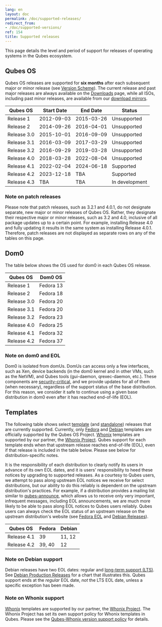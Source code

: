 ```yaml
---
lang: en
layout: doc
permalink: /doc/supported-releases/
redirect_from:
- /doc/supported-versions/
ref: 154
title: Supported releases
---
```


This page details the level and period of support for releases of operating systems in the Qubes ecosystem.

## Qubes OS

Qubes OS releases are supported for **six months** after each subsequent major or minor release (see [Version Scheme](/doc/version-scheme/)). The current release and past major releases are always available on the [Downloads](/downloads/) page, while all ISOs, including past minor releases, are available from our [download mirrors](/downloads/#mirrors).

| Qubes OS    | Start Date | End Date   | Status         |
| ----------- | ---------- | ---------- | -------------- |
| Release 1   | 2012-09-03 | 2015-03-26 | Unsupported    |
| Release 2   | 2014-09-26 | 2016-04-01 | Unsupported    |
| Release 3.0 | 2015-10-01 | 2016-09-09 | Unsupported    |
| Release 3.1 | 2016-03-09 | 2017-03-29 | Unsupported    |
| Release 3.2 | 2016-09-29 | 2019-03-28 | Unsupported    |
| Release 4.0 | 2018-03-28 | 2022-08-04 | Unsupported    |
| Release 4.1 | 2022-02-04 | 2024-06-18 | Supported      |
| Release 4.2 | 2023-12-18 | TBA        | Supported      |
| Release 4.3 | TBA        | TBA        | In development |

### Note on patch releases

Please note that patch releases, such as 3.2.1 and 4.0.1, do not designate separate, new major or minor releases of Qubes OS. Rather, they designate their respective major or minor releases, such as 3.2 and 4.0, inclusive of all package updates up to a certain point. For example, installing Release 4.0 and fully updating it results in the same system as installing Release 4.0.1. Therefore, patch releases are not displayed as separate rows on any of the tables on this page.

## Dom0

The table below shows the OS used for dom0 in each Qubes OS release.

| Qubes OS    | Dom0 OS   |
| ----------- | --------- |
| Release 1   | Fedora 13 |
| Release 2   | Fedora 18 |
| Release 3.0 | Fedora 20 |
| Release 3.1 | Fedora 20 |
| Release 3.2 | Fedora 23 |
| Release 4.0 | Fedora 25 |
| Release 4.1 | Fedora 32 |
| Release 4.2 | Fedora 37 |

### Note on dom0 and EOL

Dom0 is isolated from domUs. DomUs can access only a few interfaces, such as Xen, device backends (in the dom0 kernel and in other VMs, such as the NetVM), and Qubes tools (gui-daemon, qrexec-daemon, etc.). These components are [security-critical](/doc/security-critical-code/), and we provide updates for all of them (when necessary), regardless of the support status of the base distribution. For this reason, we consider it safe to continue using a given base distribution in dom0 even after it has reached end-of-life (EOL).

## Templates

The following table shows select [template](/doc/templates/) (and [standalone](/doc/standalones-and-hvms/)) releases that are currently supported. Currently, only [Fedora](/doc/templates/fedora/) and [Debian](/doc/templates/debian/) templates are officially supported by the Qubes OS Project. [Whonix](https://www.whonix.org/wiki/Qubes) templates are supported by our partner, the [Whonix Project](https://www.whonix.org/). Qubes support for each template ends when that upstream release reaches end-of-life (EOL), even if that release is included in the table below. Please see below for distribution-specific notes.

It is the responsibility of each distribution to clearly notify its users in advance of its own EOL dates, and it is users' responsibility to heed these notices by upgrading to supported releases. As a courtesy to Qubes users, we attempt to pass along upstream EOL notices we receive for select distributions, but our ability to do this reliably is dependent on the upstream distribution's practices. For example, if a distribution provides a mailing list similar to [qubes-announce](/support/#qubes-announce), which allows us to receive only very important, infrequent messages, including EOL announcements, we are much more likely to be able to pass along EOL notices to Qubes users reliably. Qubes users can always check the EOL status of an upstream release on the upstream distribution's website (see [Fedora EOL](https://fedoraproject.org/wiki/End_of_life) and [Debian Releases](https://wiki.debian.org/DebianReleases)).

| Qubes OS    | Fedora | Debian |
| ----------- | ------ | ------ |
| Release 4.1 | 39     | 11, 12 |
| Release 4.2 | 39, 40 | 12     |

### Note on Debian support

Debian releases have two EOL dates: regular and [long-term support (LTS)](https://wiki.debian.org/LTS). See [Debian Production Releases](https://wiki.debian.org/DebianReleases#Production_Releases) for a chart that illustrates this. Qubes support ends at the *regular* EOL date, *not* the LTS EOL date, unless a specific exception has been made.

### Note on Whonix support

[Whonix](https://www.whonix.org/wiki/Qubes) templates are supported by our partner, the [Whonix Project](https://www.whonix.org/). The Whonix Project has set its own support policy for Whonix templates in Qubes. Please see the [Qubes-Whonix version support policy](https://www.whonix.org/wiki/About#Qubes_Hosts) for details.
